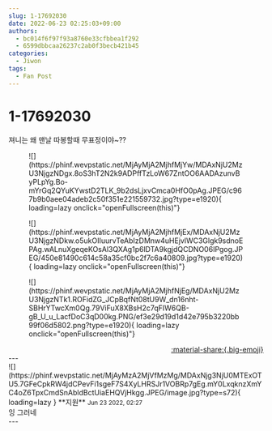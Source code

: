 ```yaml
---
slug: 1-17692030
date: 2022-06-23 02:25:03+09:00
authors:
  - bc014f6f97f93a8760e33cfbbea1f292
  - 6599dbbcaa26237c2ab0f3becb421b45
categories:
  - Jiwon
tags:
  - Fan Post
---
```


# 1-17692030

<div class="post-container" markdown="1">
<div class="content-container md-sidebar__scrollwrap" markdown="1">

져니는 왜 맨날 따봉할때 무표정이야~??<br>
<figure markdown="1">
![](https://phinf.wevpstatic.net/MjAyMjA2MjhfMjYw/MDAxNjU2MzU3NjgzNDgx.8oS3hT2N2k9ADPffTzLoW67ZntOO6AADAzunvByPLpYg.Bo-mYrGq2QYuKYwstD2TLK_9b2dsLjxvCmca0HfO0pAg.JPEG/c967b9b0aee04adeb2c50f351e221559732.jpg?type=e1920){ loading=lazy onclick="openFullscreen(this)"}
</figure>

<figure markdown="1">
![](https://phinf.wevpstatic.net/MjAyMjA2MjhfMjEx/MDAxNjU2MzU3NjgzNDkw.o5ukOIIuurvTeAbIzDMnw4uHEjvlWC3Glgk9sdnoEPAg.wALnuXgeqeKOsAl3QXAg1p6lDTA9kgjdQCDNO06IPgog.JPEG/450e81490c614c58a35cf0bc2f7c6a40809.jpg?type=e1920){ loading=lazy onclick="openFullscreen(this)"}
</figure>

<figure markdown="1">
![](https://phinf.wevpstatic.net/MjAyMjA2MjhfNjEg/MDAxNjU2MzU3NjgzNTk1.ROFidZG_JCpBqfNt08tU9W_dn16nht-SBHrYTwcXm0Qg.79ViFuX8XBsH2c7qFIW6QB-gB_U_u_LacfDoC3qD00kg.PNG/ef3e29d19d1d42e795b3220bb99f06d5802.png?type=e1920){ loading=lazy onclick="openFullscreen(this)"}
</figure>


</div>
</div>

<div style="text-align: right;" markdown="1">
<a href="https://weverse.io/fromis9/fanpost/1-17692030" style="text-align: right;">:material-share:{.big-emoji}</a>
</div>
---

<div class="comments-container md-sidebar__scrollwrap" markdown="1">
<div class="comment" markdown="1">
<div class='id-container' markdown="1">
![](https://phinf.wevpstatic.net/MjAyMzA2MjVfMzMg/MDAxNjg3NjU0MTExOTU5.7GFeCpkRW4jdCPevFi1sgeF7S4XyLHRSJr1VOBRp7gEg.mY0LxqknzXmYC4oZ6TpxCmdSnAbldBctUiaEHQVjHkgg.JPEG/image.jpg?type=s72){ loading=lazy }
**<span class="artist">지원</span>** <small>Jun 23 2022, 02:27</small><br>
</div>
<div class='comment-body' markdown="1">
잉 그러네 
</div>
</div>
</div>
---
